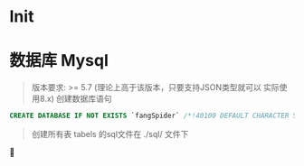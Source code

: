 # Init

# 数据库 Mysql 
>版本要求: >= 5.7 (理论上高于该版本，只要支持JSON类型就可以 实际使用8.x)
>创建数据库语句
```sql
CREATE DATABASE IF NOT EXISTS `fangSpider` /*!40100 DEFAULT CHARACTER SET utf8mb4 COLLATE utf8mb4_general_ci */ /*!80016 DEFAULT ENCRYPTION='N' */
```

>创建所有表 tabels 的sql文件在 ./sql/ 文件下


